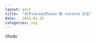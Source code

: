 ```yaml
---
layout: post
title:  "对于canvas的save 和 restore 方法"
date:   2015-01-25
categories: svg
---
```


//todo